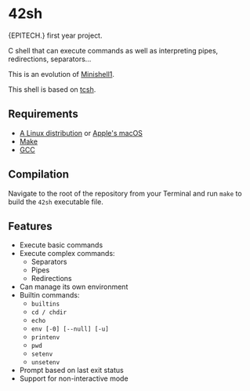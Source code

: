 # 42sh

{EPITECH.} first year project.

C shell that can execute commands as well as interpreting pipes, redirections, separators...

This is an evolution of [Minishell1](https://github.com/ronanboiteau/Minishell1).

This shell is based on [tcsh](https://en.wikipedia.org/wiki/Tcsh).

## Requirements

 - [A Linux distribution](https://en.wikipedia.org/wiki/Linux_distribution) or [Apple's macOS](https://en.wikipedia.org/wiki/MacOS)
 - [Make](https://www.gnu.org/software/make/)
 - [GCC](https://gcc.gnu.org/)

## Compilation

Navigate to the root of the repository from your Terminal and run `make` to build the `42sh` executable file.

## Features
 - Execute basic commands
 - Execute complex commands:
   - Separators
   - Pipes
   - Redirections
 - Can manage its own environment
 - Builtin commands:
   - `builtins`
   - `cd / chdir`
   - `echo`
   - `env [-0] [--null] [-u]`
   - `printenv`
   - `pwd`
   - `setenv`
   - `unsetenv`
 - Prompt based on last exit status
 - Support for non-interactive mode
